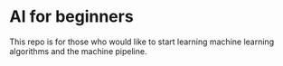 # AI for beginners

This repo is for those who would like to start learning machine learning algorithms and the machine pipeline.
